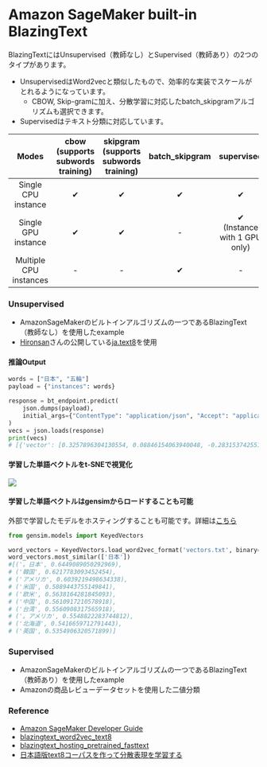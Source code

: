 # Amazon SageMaker built-in BlazingText
BlazingTextにはUnsupervised（教師なし）とSupervised（教師あり）の2つのタイプがあります。
- UnsupervisedはWord2vecと類似したもので、効率的な実装でスケールがとれるようになっています。
  - CBOW, Skip-gramに加え、分散学習に対応したbatch_skipgramアルゴリズムも選択できます。
- Supervisedはテキスト分類に対応しています。

|          Modes         	| cbow (supports subwords training) 	| skipgram (supports subwords training) 	| batch_skipgram 	| supervised |
|:----------------------:	|:----:	|:--------:	|:--------------:	| :--------------:	|
|   Single CPU instance  	|   ✔  	|     ✔    	|        ✔       	|  ✔  |
|   Single GPU instance  	|   ✔  	|     ✔    	|         -       	|  ✔ (Instance with 1 GPU only)  |
| Multiple CPU instances 	|     - 	|        -  	|        ✔       	|  -   | |

### Unsupervised
- AmazonSageMakerのビルトインアルゴリズムの一つであるBlazingText（教師なし）を使用したexample
- [Hironsan](https://github.com/Hironsan)さんの公開している[ja.text8](https://github.com/Hironsan/ja.text8)を使用


#### 推論Output
```python
words = ["日本", "五輪"]
payload = {"instances": words}

response = bt_endpoint.predict(
    json.dumps(payload),
    initial_args={"ContentType": "application/json", "Accept": "application/json"},
)
vecs = json.loads(response)
print(vecs)
# [{'vector': [0.3257896304130554, 0.08846154063940048, -0.2831537425518036, -0.022332629188895226, 0.06330227851867676, 0.898602306842804, -0.10062314569950104, 0.2514721155166626, 0.03162052482366562, -0.2084859013557434, -0.2442259043455124, 0.3889232277870178, -0.3938072919845581, -0.18988364934921265, -0.8527834415435791, -0.4013861417770386, -0.2077806293964386, -0.08185669779777527, -0.40482470393180847, 0.39533889293670654, 0.14145803451538086, 0.09822560101747513, -0.43365544080734253, 0.081038698554039, -0.020527146756649017, 0.44209980964660645, 0.10028132796287537, 0.21395394206047058, -0.05575378239154816, 0.25131988525390625, 0.48860853910446167, -0.012177038937807083, 0.6126131415367126, 0.020621005445718765, -0.30051738023757935, -0.03171280026435852, -0.08884930610656738, -0.1795523464679718, 0.18248605728149414, -0.5630799531936646, 0.13062354922294617, 0.517485499382019, 0.27202507853507996, -0.005406031850725412, -0.0770132839679718, -0.09297877550125122, 0.23551928997039795, -0.43581217527389526, 0.2540090084075928, 0.28213295340538025, -0.27826690673828125, 0.09370593726634979, -0.010265952907502651, 0.22133836150169373, -0.00997755117714405, -0.5881315469741821, -0.40026676654815674, 0.09619509428739548, -0.2787875831127167, -0.18156033754348755, 0.036105841398239136, 0.12160005420446396, 0.1767021119594574, 0.09286845475435257, 0.17760156095027924, 0.0067692226730287075, -0.30490174889564514, -0.2683597207069397, -0.011137081310153008, -0.12569659948349, -0.407621830701828, 0.2247025966644287, 0.39354634284973145, 0.06620488315820694, -0.32754015922546387, 0.30952689051628113, 0.12077505886554718, 0.46255528926849365, -0.4598761796951294, 0.27541905641555786, 0.13372929394245148, 0.2645244598388672, 0.29741036891937256, 0.21995365619659424, -0.1376703679561615, 0.22744998335838318, 0.11274227499961853, -0.22304490208625793, -0.3313055634498596, 0.00890134647488594, -0.37325519323349, 0.07163532078266144, 0.5515594482421875, -0.1682979166507721, 0.013898784294724464, 0.0685320571064949, -0.05173557251691818, -0.5312536954879761, -0.2654346823692322, -0.2567465603351593], 'word': '日本'}, {'vector': [-0.474886029958725, -0.33325448632240295, 0.32014018297195435, -0.0017942588310688734, 0.5196096897125244, -0.6096723079681396, -0.3227888345718384, -0.28827202320098877, 0.10932818055152893, -0.48102235794067383, -0.2672668695449829, -0.0683978721499443, -0.7442104816436768, -0.24377277493476868, 0.21426740288734436, -0.01927075907588005, -0.652885377407074, -0.338240385055542, 0.009011557325720787, 0.09174910187721252, 0.6786844730377197, 0.04254155233502388, -0.005260260310024023, 0.37309005856513977, -0.28771427273750305, 0.004799286834895611, 0.06432794779539108, -0.12781575322151184, 0.05819854140281677, -0.2952772378921509, 0.2517338991165161, 0.21491406857967377, -0.21946676075458527, 0.33574172854423523, 0.172837495803833, 0.15437540411949158, 0.11930608749389648, 0.22298938035964966, 0.02380361221730709, 0.2851487398147583, -0.0492604598402977, -0.44559285044670105, 0.021388940513134003, 0.13845770061016083, 0.5804923176765442, -0.27774542570114136, -0.3593218922615051, 0.24586457014083862, 0.3324810266494751, 0.16788117587566376, -0.24919436872005463, 0.2341698706150055, 0.07739768177270889, -0.18502125144004822, 0.2458336502313614, -0.01821986213326454, -0.3713929057121277, 0.2741345763206482, -0.30532220005989075, 0.29402703046798706, 0.35194116830825806, 0.06454668939113617, 0.4765491485595703, 0.04816799983382225, -0.47079992294311523, 0.02461862564086914, -0.44223248958587646, -0.6506072282791138, 0.4105801284313202, -0.09478804469108582, -0.22024959325790405, 0.4407649636268616, 0.3297187387943268, 0.44041648507118225, 0.2008657157421112, -0.06742113828659058, -0.20039956271648407, -0.13410723209381104, 0.3687036633491516, -0.4632264971733093, -0.27035748958587646, -0.1033533439040184, -0.7752053141593933, 0.13822665810585022, 0.6801375150680542, 0.3754267692565918, -0.34474149346351624, 0.0006541344337165356, -0.33586692810058594, 0.5923800468444824, -0.2362634837627411, -0.27999401092529297, 0.9637343883514404, -0.4737914204597473, -1.2404905557632446, -0.7856136560440063, -0.28486907482147217, -0.5987845659255981, 0.23199978470802307, -0.4538081884384155], 'word': '五輪'}]
```

#### 学習した単語ベクトルをt-SNEで視覚化
![](https://user-images.githubusercontent.com/40932835/127270645-4de2c430-815b-43a1-b8e7-71fb860e53fc.png)

#### 学習した単語ベクトルはgensimからロードすることも可能
外部で学習したモデルをホスティングすることも可能です。詳細は[こちら](https://github.com/aws/amazon-sagemaker-examples/tree/master/introduction_to_amazon_algorithms/blazingtext_hosting_pretrained_fasttext)

```python
from gensim.models import KeyedVectors

word_vectors = KeyedVectors.load_word2vec_format('vectors.txt', binary=False)
word_vectors.most_similar(['日本'])
#[('。日本', 0.6449089050292969),
# ('韓国', 0.6217783093452454),
# ('アメリカ', 0.6039219498634338),
# ('米国', 0.5889443755149841),
# ('欧米', 0.5638164281845093),
# ('中国', 0.5610917210578918),
# ('台湾', 0.5560908317565918),
# ('。アメリカ', 0.5548822283744812),
# ('北海道', 0.5416659712791443),
# ('英国', 0.5354906320571899)]
```

### Supervised
- AmazonSageMakerのビルトインアルゴリズムの一つであるBlazingText（教師あり）を使用したexample
- Amazonの商品レビューデータセットを使用した二値分類


### Reference
- [Amazon SageMaker Developer Guide](https://docs.aws.amazon.com/sagemaker/latest/dg/blazingtext.html)
- [blazingtext_word2vec_text8](https://github.com/aws/amazon-sagemaker-examples/tree/master/introduction_to_amazon_algorithms/blazingtext_word2vec_text8)
- [blazingtext_hosting_pretrained_fasttext](https://github.com/aws/amazon-sagemaker-examples/tree/master/introduction_to_amazon_algorithms/blazingtext_hosting_pretrained_fasttext)
- [日本語版text8コーパスを作って分散表現を学習する](https://hironsan.hatenablog.com/entry/japanese-text8-corpus)

